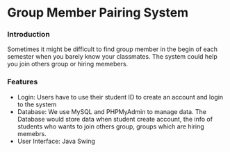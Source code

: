 # Group Member Pairing System
### Introduction
Sometimes it might be difficult to find group member in the begin of each semester when you barely know your classmates. The system could help you join others group or hiring memebers.
### Features
- Login: Users have to use their student ID to create an account and login to the system
- Database: We use MySQL and PHPMyAdmin to manage data. The Database would store data when student create account, the info of students who wants to join others group, groups which are hiring memebrs.
- User Interface: Java Swing
